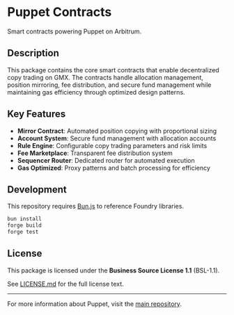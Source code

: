 # Puppet Contracts

Smart contracts powering Puppet on Arbitrum.

## Description

This package contains the core smart contracts that enable decentralized copy trading on GMX. The contracts handle allocation management, position mirroring, fee distribution, and secure fund management while maintaining gas efficiency through optimized design patterns.

## Key Features

- **Mirror Contract**: Automated position copying with proportional sizing
- **Account System**: Secure fund management with allocation accounts
- **Rule Engine**: Configurable copy trading parameters and risk limits
- **Fee Marketplace**: Transparent fee distribution system
- **Sequencer Router**: Dedicated router for automated execution
- **Gas Optimized**: Proxy patterns and batch processing for efficiency

## Development

This repository requires [Bun.js](https://bun.sh/) to reference Foundry libraries.

```bash
bun install
forge build
forge test
```

## License

This package is licensed under the **Business Source License 1.1** (BSL-1.1).

See [LICENSE.md](./LICENSE.md) for the full license text.

---

For more information about Puppet, visit the [main repository](https://github.com/PuppetCopy/monorepo).